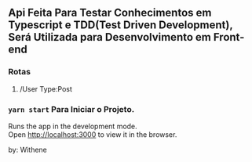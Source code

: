 ## Api Feita Para Testar Conhecimentos em Typescript e TDD(Test Driven Development), Será Utilizada para Desenvolvimento em Front-end 

### Rotas
1. /User    Type:Post



### `yarn start` Para Iniciar o Projeto.

Runs the app in the development mode.\
Open [http://localhost:3000](http://localhost:3000) to view it in the browser.

by: Withene
